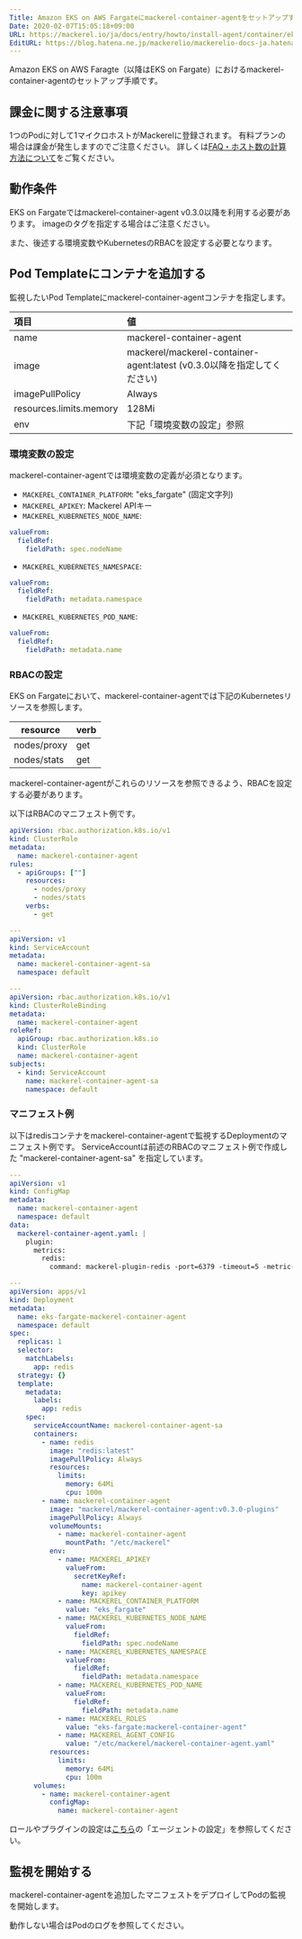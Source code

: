 ```yaml
---
Title: Amazon EKS on AWS Fargateにmackerel-container-agentをセットアップする
Date: 2020-02-07T15:05:18+09:00
URL: https://mackerel.io/ja/docs/entry/howto/install-agent/container/eks-on-fargate
EditURL: https://blog.hatena.ne.jp/mackerelio/mackerelio-docs-ja.hatenablog.mackerel.io/atom/entry/26006613508163317
---
```


Amazon EKS on AWS Faragte（以降はEKS on Fargate）におけるmackerel-container-agentのセットアップ手順です。

## 課金に関する注意事項

1つのPodに対して1マイクロホストがMackerelに登録されます。
有料プランの場合は課金が発生しますのでご注意ください。
詳しくは[FAQ・ホスト数の計算方法について](https://support.mackerel.io/hc/ja/articles/360039702912-%E3%83%9B%E3%82%B9%E3%83%88%E6%95%B0%E3%81%AE%E8%A8%88%E7%AE%97%E6%96%B9%E6%B3%95%E3%81%AB%E3%81%A4%E3%81%84%E3%81%A6)をご覧ください。

## 動作条件

EKS on Fargateではmackerel-container-agent v0.3.0以降を利用する必要があります。
imageのタグを指定する場合はご注意ください。

また、後述する環境変数やKubernetesのRBACを設定する必要となります。

## Pod Templateにコンテナを追加する

監視したいPod Templateにmackerel-container-agentコンテナを指定します。

| 項目                    | 値                                                                      |
| :---------------------- | :---------------------------------------------------------------------- |
| name                    | mackerel-container-agent                                                |
| image                   | mackerel/mackerel-container-agent:latest (v0.3.0以降を指定してください) |
| imagePullPolicy         | Always                                                                  |
| resources.limits.memory | 128Mi                                                                   |
| env                     | 下記「環境変数の設定」参照                                              |

### 環境変数の設定

mackerel-container-agentでは環境変数の定義が必須となります。

- `MACKEREL_CONTAINER_PLATFORM`: "eks_fargate" (固定文字列)
- `MACKEREL_APIKEY`: Mackerel APIキー
- `MACKEREL_KUBERNETES_NODE_NAME`:

```yaml
valueFrom:
  fieldRef:
    fieldPath: spec.nodeName
```

- `MACKEREL_KUBERNETES_NAMESPACE`:

```yaml
valueFrom:
  fieldRef:
    fieldPath: metadata.namespace
```

- `MACKEREL_KUBERNETES_POD_NAME`:

```yaml
valueFrom:
  fieldRef:
    fieldPath: metadata.name
```

### RBACの設定

EKS on Fargateにおいて、mackerel-container-agentでは下記のKubernetesリソースを参照します。

| resource    | verb |
| ----------- | ---- |
| nodes/proxy | get  |
| nodes/stats | get  |

mackerel-container-agentがこれらのリソースを参照できるよう、RBACを設定する必要があります。

以下はRBACのマニフェスト例です。

```yaml
apiVersion: rbac.authorization.k8s.io/v1
kind: ClusterRole
metadata:
  name: mackerel-container-agent
rules:
  - apiGroups: [""]
    resources:
      - nodes/proxy
      - nodes/stats
    verbs:
      - get

---
apiVersion: v1
kind: ServiceAccount
metadata:
  name: mackerel-container-agent-sa
  namespace: default

---
apiVersion: rbac.authorization.k8s.io/v1
kind: ClusterRoleBinding
metadata:
  name: mackerel-container-agent
roleRef:
  apiGroup: rbac.authorization.k8s.io
  kind: ClusterRole
  name: mackerel-container-agent
subjects:
  - kind: ServiceAccount
    name: mackerel-container-agent-sa
    namespace: default
```

### マニフェスト例

以下はredisコンテナをmackerel-container-agentで監視するDeploymentのマニフェスト例です。
ServiceAccountは前述のRBACのマニフェスト例で作成した "mackerel-container-agent-sa" を指定しています。

```yaml
---
apiVersion: v1
kind: ConfigMap
metadata:
  name: mackerel-container-agent
  namespace: default
data:
  mackerel-container-agent.yaml: |
    plugin:
      metrics:
        redis:
          command: mackerel-plugin-redis -port=6379 -timeout=5 -metric-key-prefix=redis6379

---
apiVersion: apps/v1
kind: Deployment
metadata:
  name: eks-fargate-mackerel-container-agent
  namespace: default
spec:
  replicas: 1
  selector:
    matchLabels:
      app: redis
  strategy: {}
  template:
    metadata:
      labels:
        app: redis
    spec:
      serviceAccountName: mackerel-container-agent-sa
      containers:
        - name: redis
          image: "redis:latest"
          imagePullPolicy: Always
          resources:
            limits:
              memory: 64Mi
              cpu: 100m
        - name: mackerel-container-agent
          image: "mackerel/mackerel-container-agent:v0.3.0-plugins"
          imagePullPolicy: Always
          volumeMounts:
            - name: mackerel-container-agent
              mountPath: "/etc/mackerel"
          env:
            - name: MACKEREL_APIKEY
              valueFrom:
                secretKeyRef:
                  name: mackerel-container-agent
                  key: apikey
            - name: MACKEREL_CONTAINER_PLATFORM
              value: "eks_fargate"
            - name: MACKEREL_KUBERNETES_NODE_NAME
              valueFrom:
                fieldRef:
                  fieldPath: spec.nodeName
            - name: MACKEREL_KUBERNETES_NAMESPACE
              valueFrom:
                fieldRef:
                  fieldPath: metadata.namespace
            - name: MACKEREL_KUBERNETES_POD_NAME
              valueFrom:
                fieldRef:
                  fieldPath: metadata.name
            - name: MACKEREL_ROLES
              value: "eks-fargate:mackerel-container-agent"
            - name: MACKEREL_AGENT_CONFIG
              value: "/etc/mackerel/mackerel-container-agent.yaml"
          resources:
            limits:
              memory: 64Mi
              cpu: 100m
      volumes:
        - name: mackerel-container-agent
          configMap:
            name: mackerel-container-agent
```

ロールやプラグインの設定は[こちら](https://mackerel.io/ja/docs/entry/howto/container-agent)の「エージェントの設定」を参照してください。

## 監視を開始する

mackerel-container-agentを追加したマニフェストをデプロイしてPodの監視を開始します。

動作しない場合はPodのログを参照してください。

